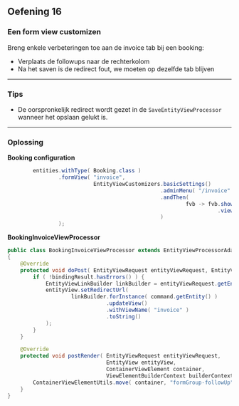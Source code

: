 ## Oefening 16
### Een form view customizen

Breng enkele verbeteringen toe aan de invoice tab bij een booking:

* Verplaats de followups naar de rechterkolom
* Na het saven is de redirect fout, we moeten op dezelfde tab blijven
  
----

### Tips

* De oorspronkelijk redirect wordt gezet in de `SaveEntityViewProcessor` wanneer het opslaan gelukt is.

----

### Oplossing

**Booking configuration**
```java
		entities.withType( Booking.class )
		        .formView( "invoice",
		                   EntityViewCustomizers.basicSettings()
		                                        .adminMenu( "/invoice" )
		                                        .andThen(
				                                        fvb -> fvb.showProperties( "invoice.*", "followUp" )
				                                                  .viewProcessor( new BookingInvoiceViewProcessor() )
		                                        )
		        );
```

**BookingInvoiceViewProcessor**
```java
public class BookingInvoiceViewProcessor extends EntityViewProcessorAdapter
{
	@Override
	protected void doPost( EntityViewRequest entityViewRequest, EntityView entityView, EntityViewCommand command, BindingResult bindingResult ) {
		if ( !bindingResult.hasErrors() ) {
			EntityViewLinkBuilder linkBuilder = entityViewRequest.getEntityViewContext().getLinkBuilder();
			entityView.setRedirectUrl(
					linkBuilder.forInstance( command.getEntity() )
					           .updateView()
					           .withViewName( "invoice" )
					           .toString()
			);
		}
	}

	@Override
	protected void postRender( EntityViewRequest entityViewRequest,
	                           EntityView entityView,
	                           ContainerViewElement container,
	                           ViewElementBuilderContext builderContext ) {
		ContainerViewElementUtils.move( container, "formGroup-followUp", SingleEntityFormViewProcessor.RIGHT_COLUMN );
	}
}
```
